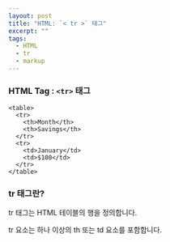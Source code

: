 ```yaml
---
layout: post
title: "HTML: `< tr >` 태그"
excerpt: ""
tags: 
  - HTML
  - tr
  - markup
---
```


### HTML Tag : `<tr>` 태그
```
<table>
  <tr>
    <th>Month</th>
    <th>Savings</th>
  </tr>
  <tr>
    <td>January</td>
    <td>$100</td>
  </tr>
</table>

```
### tr 태그란?

tr 태그는 HTML 테이블의 행을 정의합니다.

tr 요소는 하나 이상의 th 또는 td 요소를 포함합니다.
